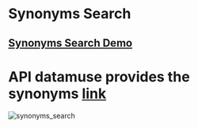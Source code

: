 # Synonyms Search
## [Synonyms Search Demo](https://darshan1005.github.io/synonyms_Search/)
# API datamuse provides the synonyms [link](https://api.datamuse.com/words?rel_syn=${input_word}&max=10)
![synonyms_search](https://github.com/darshan1005/synonyms_Search/assets/114302987/d237359b-0b0a-4e58-8a2b-d512f54ba620)
